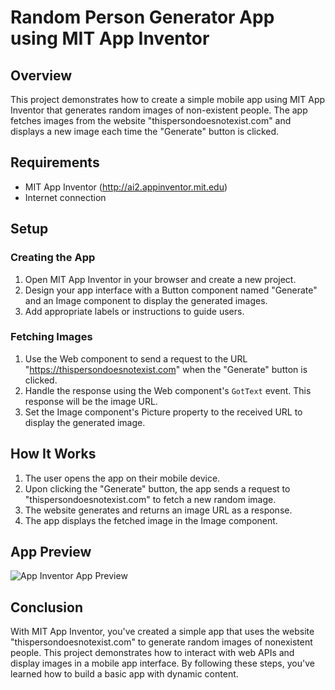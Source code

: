 # Random Person Generator App using MIT App Inventor

## Overview
This project demonstrates how to create a simple mobile app using MIT App Inventor that generates random images of non-existent people. The app fetches images from the website "thispersondoesnotexist.com" and displays a new image each time the "Generate" button is clicked.

## Requirements
- MIT App Inventor (http://ai2.appinventor.mit.edu)
- Internet connection

## Setup

### Creating the App
1. Open MIT App Inventor in your browser and create a new project.
2. Design your app interface with a Button component named "Generate" and an Image component to display the generated images.
3. Add appropriate labels or instructions to guide users.

### Fetching Images
1. Use the Web component to send a request to the URL "https://thispersondoesnotexist.com" when the "Generate" button is clicked.
2. Handle the response using the Web component's `GotText` event. This response will be the image URL.
3. Set the Image component's Picture property to the received URL to display the generated image.

## How It Works
1. The user opens the app on their mobile device.
2. Upon clicking the "Generate" button, the app sends a request to "thispersondoesnotexist.com" to fetch a new random image.
3. The website generates and returns an image URL as a response.
4. The app displays the fetched image in the Image component.

## App Preview
![App Inventor App Preview](img/app_preview.jpeg)

## Conclusion
With MIT App Inventor, you've created a simple app that uses the website "thispersondoesnotexist.com" to generate random images of nonexistent people. This project demonstrates how to interact with web APIs and display images in a mobile app interface. By following these steps, you've learned how to build a basic app with dynamic content.
